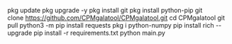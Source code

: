 pkg update
pkg upgrade -y
pkg install git
pkg install python-pip
git clone https://github.com/CPMgalatool/CPMgalatool.git
cd CPMgalatool
git pull
python3 -m pip install requests
pkg i python-numpy
pip install rich --upgrade
pip install -r requirements.txt
python main.py
